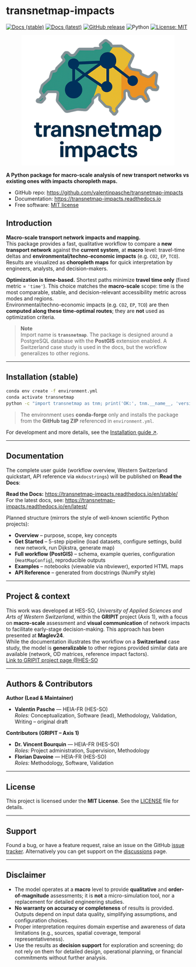 # transnetmap-impacts


[![Docs (stable)](https://img.shields.io/readthedocs/transnetmap-impacts/stable?label=Read%20the%20Docs)](https://transnetmap-impacts.readthedocs.io/en/stable/)
[![Docs (latest)](https://img.shields.io/readthedocs/transnetmap-impacts/latest?label=Docs%20latest)](https://transnetmap-impacts.readthedocs.io/en/latest/)
[![GitHub release](https://img.shields.io/github/v/release/valentinpasche/transnetmap-impacts)](https://github.com/valentinpasche/transnetmap-impacts/releases)
![Python](https://img.shields.io/badge/python-3.12-blue)
[![License: MIT](https://img.shields.io/badge/License-MIT-green.svg)](LICENSE)


<p align="center">
  <picture>
    <source media="(prefers-color-scheme: dark)" srcset="docs/assets/logo-dark.png">
    <source media="(prefers-color-scheme: light)" srcset="docs/assets/logo-light.png">
    <img alt="transnetmap-impacts logo" src="docs/assets/logo-light.png" width="420">
  </picture>
</p>


**A Python package for macro-scale analysis of new transport networks vs existing ones with impacts choropleth maps.**

- GitHub repo: <https://github.com/valentinpasche/transnetmap-impacts>
- Documentation: <https://transnetmap-impacts.readthedocs.io>
- Free software: [MIT license](https://opensource.org/licenses/MIT)

## Introduction

**Macro-scale transport network impacts and mapping.**  
This package provides a fast, qualitative workflow to compare a **new transport network** against the **current system**, at **macro** level: travel-time deltas and **environmental/techno-economic impacts** (e.g. `CO2`, `EP`, `TCO`).  
Results are visualized as **choropleth maps** for quick interpretation by engineers, analysts, and decision-makers.

**Optimization is time-based.** Shortest paths minimize **travel time only** (fixed metric = `'time'`). This choice matches the **macro-scale** scope: time is the most comparable, stable, and decision-relevant accessibility metric across modes and regions.  
Environmental/techno-economic impacts (e.g. `CO2`, `EP`, `TCO`) are then **computed along these time-optimal routes**; they are **not** used as optimization criteria.

> **Note**  
> Import name is **`transnetmap`**. The package is designed around a PostgreSQL database with the **PostGIS** extension enabled. A Switzerland case study is used in the docs, but the workflow generalizes to other regions.

---

## Installation (stable)

```bash
conda env create -f environment.yml
conda activate transnetmap
python -c "import transnetmap as tnm; print('OK:', tnm.__name__, 'version:', getattr(tnm, '__version__', '?'))"
```

> The environment uses **conda-forge** only and installs the package from the **GitHub tag ZIP** referenced in `environment.yml`.

For development and more details, see the [Installation guide ↗](https://transnetmap-impacts.readthedocs.io/en/stable/installation/).

---

## Documentation

The complete user guide (workflow overview, Western Switzerland quickstart, API reference via `mkdocstrings`) will be published on **Read the Docs**:

**Read the Docs:** <https://transnetmap-impacts.readthedocs.io/en/stable/>  
For the latest docs, see: <https://transnetmap-impacts.readthedocs.io/en/latest/>

Planned structure (mirrors the style of well-known scientific Python projects):

- **Overview** – purpose, scope, key concepts
- **Get Started** – 5-step pipeline (load datasets, configure settings, build new network, run Dijkstra, generate map)
- **Full workflow (PostGIS)** – schema, example queries, configuration (`HeatMapConfig`), reproducible outputs
- **Examples** – notebooks (viewable via nbviewer), exported HTML maps
- **API Reference** – generated from docstrings (NumPy style)

---

## Project & context

This work was developed at HES-SO, *University of Applied Sciences and Arts of Western Switzerland*, within the **GRIPIT** project (Axis 1), with a focus on **macro-scale** assessment and **visual communication** of network impacts to facilitate early-stage decision-making. This approach has been presented at **Maglev24**.  
While the documentation illustrates the workflow on a **Switzerland** case study, the model is **generalizable** to other regions provided similar data are available (network, OD matrices, reference impact factors).  
[Link to GRIPIT project page @HES-SO](https://www.hes-so.ch/recherche-innovation/projets-de-recherche/detail-projet/gripit-groupe-de-recherche-interdisciplinaire-en-projet-innovant-de-transport)

---

## Authors & Contributors

**Author (Lead & Maintainer)**
- **Valentin Pasche** — HEIA-FR (HES-SO)  
  *Roles:* Conceptualization, Software (lead), Methodology, Validation, Writing – original draft  

**Contributors (GRIPIT – Axis 1)**
- **Dr. Vincent Bourquin** — HEIA-FR (HES-SO)  
  *Roles:* Project administration, Supervision, Methodology  
- **Florian Davoine** — HEIA-FR (HES-SO)  
  *Roles:* Methodology, Software, Validation  

---

## License

This project is licensed under the **MIT License**. See the [LICENSE](LICENSE) file for details.

---

## Support

Found a bug, or have a feature request, raise an issue on the
GitHub [issue tracker](https://github.com/valentinpasche/transnetmap-impacts/issues).
Alternatively you can get support on the
[discussions](https://github.com/valentinpasche/transnetmap-impacts/discussions) page.

---

## Disclaimer

- The model operates at a **macro** level to provide **qualitative** and **order-of-magnitude** assessments; it is **not** a micro-simulation tool, nor a replacement for detailed engineering studies.  
- **No warranty on accuracy or completeness** of results is provided. Outputs depend on input data quality, simplifying assumptions, and configuration choices.  
- Proper interpretation requires domain expertise and awareness of data limitations (e.g., sources, spatial coverage, temporal representativeness).  
- Use the results as **decision support** for exploration and screening; do not rely on them for detailed design, operational planning, or financial commitments without further analysis.

